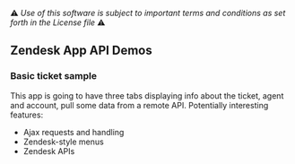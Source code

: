 :warning: *Use of this software is subject to important terms and conditions as set forth in the License file* :warning:

## Zendesk App API Demos

### Basic ticket sample

This app is going to have three tabs displaying info about the ticket, agent and account, pull some data from a remote API.
Potentially interesting features:

* Ajax requests and handling
* Zendesk-style menus
* Zendesk APIs
